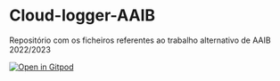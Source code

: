 # Cloud-logger-AAIB
Repositório com os ficheiros referentes ao trabalho alternativo de AAIB 2022/2023


[![Open in Gitpod](https://gitpod.io/button/open-in-gitpod.svg)](https://gitpod.io/#https://github.com/Cloud-logger-AAIB)
